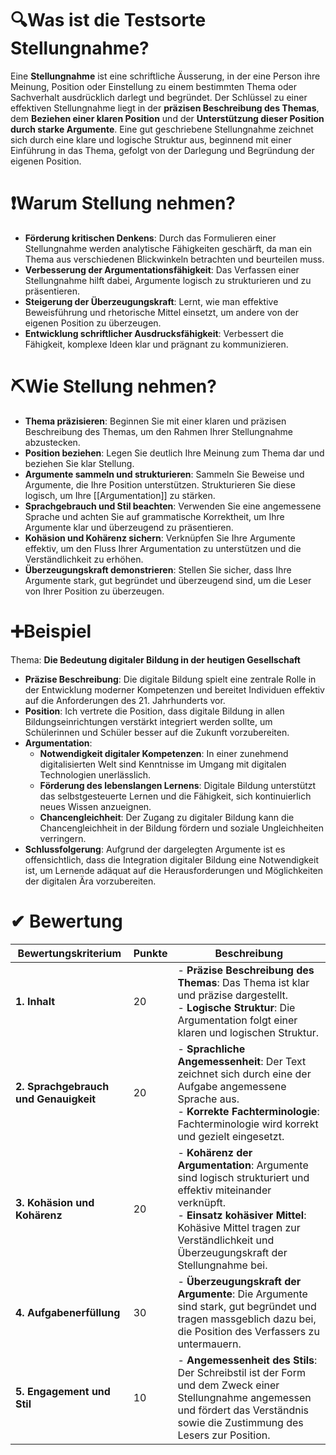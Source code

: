 # 🔍Was ist die Testsorte Stellungnahme?
Eine **Stellungnahme** ist eine schriftliche Äusserung, in der eine Person ihre Meinung, Position oder Einstellung zu einem bestimmten Thema oder Sachverhalt ausdrücklich darlegt und begründet. Der Schlüssel zu einer effektiven Stellungnahme liegt in der **präzisen Beschreibung des Themas**, dem **Beziehen einer klaren Position** und der **Unterstützung dieser Position durch starke Argumente**. Eine gut geschriebene Stellungnahme zeichnet sich durch eine klare und logische Struktur aus, beginnend mit einer Einführung in das Thema, gefolgt von der Darlegung und Begründung der eigenen Position.

# ❗Warum Stellung nehmen?
- **Förderung kritischen Denkens**: Durch das Formulieren einer Stellungnahme werden analytische Fähigkeiten geschärft, da man ein Thema aus verschiedenen Blickwinkeln betrachten und beurteilen muss.
- **Verbesserung der Argumentationsfähigkeit**: Das Verfassen einer Stellungnahme hilft dabei, Argumente logisch zu strukturieren und zu präsentieren.
- **Steigerung der Überzeugungskraft**: Lernt, wie man effektive Beweisführung und rhetorische Mittel einsetzt, um andere von der eigenen Position zu überzeugen.
- **Entwicklung schriftlicher Ausdrucksfähigkeit**: Verbessert die Fähigkeit, komplexe Ideen klar und prägnant zu kommunizieren.

# ⛏Wie Stellung nehmen?
- **Thema präzisieren**: Beginnen Sie mit einer klaren und präzisen Beschreibung des Themas, um den Rahmen Ihrer Stellungnahme abzustecken.
- **Position beziehen**: Legen Sie deutlich Ihre Meinung zum Thema dar und beziehen Sie klar Stellung.
- **Argumente sammeln und strukturieren**: Sammeln Sie Beweise und Argumente, die Ihre Position unterstützen. Strukturieren Sie diese logisch, um Ihre [[Argumentation]] zu stärken.
- **Sprachgebrauch und Stil beachten**: Verwenden Sie eine angemessene Sprache und achten Sie auf grammatische Korrektheit, um Ihre Argumente klar und überzeugend zu präsentieren.
- **Kohäsion und Kohärenz sichern**: Verknüpfen Sie Ihre Argumente effektiv, um den Fluss Ihrer Argumentation zu unterstützen und die Verständlichkeit zu erhöhen.
- **Überzeugungskraft demonstrieren**: Stellen Sie sicher, dass Ihre Argumente stark, gut begründet und überzeugend sind, um die Leser von Ihrer Position zu überzeugen.

# ➕Beispiel
Thema: **Die Bedeutung digitaler Bildung in der heutigen Gesellschaft**

- **Präzise Beschreibung**: Die digitale Bildung spielt eine zentrale Rolle in der Entwicklung moderner Kompetenzen und bereitet Individuen effektiv auf die Anforderungen des 21. Jahrhunderts vor.
- **Position**: Ich vertrete die Position, dass digitale Bildung in allen Bildungseinrichtungen verstärkt integriert werden sollte, um Schülerinnen und Schüler besser auf die Zukunft vorzubereiten.
- **Argumentation**:
  - **Notwendigkeit digitaler Kompetenzen**: In einer zunehmend digitalisierten Welt sind Kenntnisse im Umgang mit digitalen Technologien unerlässlich.
  - **Förderung des lebenslangen Lernens**: Digitale Bildung unterstützt das selbstgesteuerte Lernen und die Fähigkeit, sich kontinuierlich neues Wissen anzueignen.
  - **Chancengleichheit**: Der Zugang zu digitaler Bildung kann die Chancengleichheit in der Bildung fördern und soziale Ungleichheiten verringern.
- **Schlussfolgerung**: Aufgrund der dargelegten Argumente ist es offensichtlich, dass die Integration digitaler Bildung eine Notwendigkeit ist, um Lernende adäquat auf die Herausforderungen und Möglichkeiten der digitalen Ära vorzubereiten.

# ✔ Bewertung

| Bewertungskriterium                   | Punkte | Beschreibung                                                                                                                                                                                                                          |
| ------------------------------------- | ------ | ------------------------------------------------------------------------------------------------------------------------------------------------------------------------------------------------------------------------------------- |
| **1. Inhalt**                         | 20     | - **Präzise Beschreibung des Themas**: Das Thema ist klar und präzise dargestellt.<br>- **Logische Struktur**: Die Argumentation folgt einer klaren und logischen Struktur.                                                           |
| **2. Sprachgebrauch und Genauigkeit** | 20     | - **Sprachliche Angemessenheit**: Der Text zeichnet sich durch eine der Aufgabe angemessene Sprache aus.<br>- **Korrekte Fachterminologie**: Fachterminologie wird korrekt und gezielt eingesetzt.                                    |
| **3. Kohäsion und Kohärenz**          | 20     | - **Kohärenz der Argumentation**: Argumente sind logisch strukturiert und effektiv miteinander verknüpft.<br>- **Einsatz kohäsiver Mittel**: Kohäsive Mittel tragen zur Verständlichkeit und Überzeugungskraft der Stellungnahme bei. |
| **4. Aufgabenerfüllung**              | 30     | - **Überzeugungskraft der Argumente**: Die Argumente sind stark, gut begründet und tragen massgeblich dazu bei, die Position des Verfassers zu untermauern.                                                                            |
| **5. Engagement und Stil**            | 10     | - **Angemessenheit des Stils**: Der Schreibstil ist der Form und dem Zweck einer Stellungnahme angemessen und fördert das Verständnis sowie die Zustimmung des Lesers zur Position.                                                   |